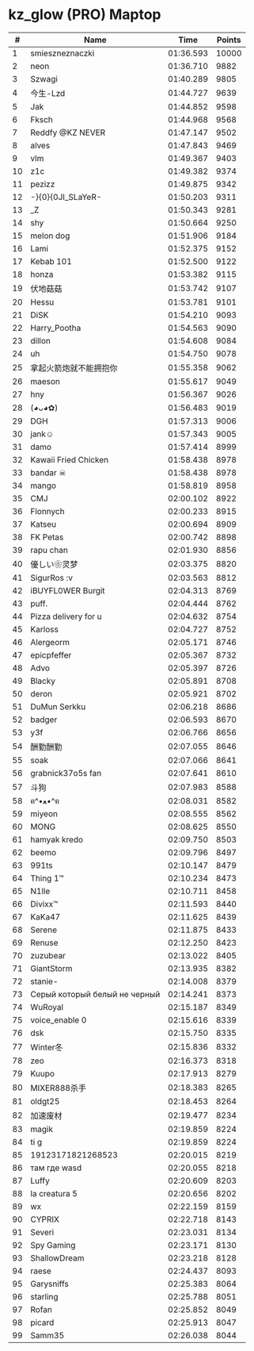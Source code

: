 # kz_glow (PRO) Maptop

|  # | Name | Time | Points |
|-------------- | -------------- | -------------- | -------------- | 
| 1 | smieszneznaczki | 01:36.593 | 10000 | 
| 2 | neon | 01:36.710 | 9882 | 
| 3 | Szwagi | 01:40.289 | 9805 | 
| 4 | 今生-Lzd | 01:44.727 | 9639 | 
| 5 | Jak | 01:44.852 | 9598 | 
| 6 | Fksch | 01:44.968 | 9568 | 
| 7 | Reddfy @KZ NEVER | 01:47.147 | 9502 | 
| 8 | alves | 01:47.843 | 9469 | 
| 9 | vlm | 01:49.367 | 9403 | 
| 10 | z1c | 01:49.382 | 9374 | 
| 11 | pezizz | 01:49.875 | 9342 | 
| 12 | -}{0}{0JI_SLaYeR- | 01:50.203 | 9311 | 
| 13 | _Z | 01:50.343 | 9281 | 
| 14 | shy | 01:50.664 | 9250 | 
| 15 | melon dog | 01:51.906 | 9184 | 
| 16 | Lami | 01:52.375 | 9152 | 
| 17 | Kebab 101 | 01:52.500 | 9122 | 
| 18 | honza | 01:53.382 | 9115 | 
| 19 | 伏地菇菇 | 01:53.742 | 9107 | 
| 20 | Hessu | 01:53.781 | 9101 | 
| 21 | DiSK | 01:54.210 | 9093 | 
| 22 | Harry_Pootha | 01:54.563 | 9090 | 
| 23 | dillon | 01:54.608 | 9084 | 
| 24 | uh | 01:54.750 | 9078 | 
| 25 | 拿起火箭炮就不能拥抱你 | 01:55.358 | 9062 | 
| 26 | maeson | 01:55.617 | 9049 | 
| 27 | hny | 01:56.367 | 9026 | 
| 28 | (◕ᴗ◕✿) | 01:56.483 | 9019 | 
| 29 | DGH | 01:57.313 | 9006 | 
| 30 | jank☺ | 01:57.343 | 9005 | 
| 31 | damo | 01:57.414 | 8999 | 
| 32 | Kawaii Fried Chicken | 01:58.438 | 8978 | 
| 33 | bandar ☠ | 01:58.438 | 8978 | 
| 34 | mango | 01:58.819 | 8958 | 
| 35 | CMJ | 02:00.102 | 8922 | 
| 36 | Flonnych | 02:00.233 | 8915 | 
| 37 | Katseu | 02:00.694 | 8909 | 
| 38 | FK Petas | 02:00.742 | 8898 | 
| 39 | rapu chan | 02:01.930 | 8856 | 
| 40 | 優しい❀灵梦 | 02:03.375 | 8820 | 
| 41 | SigurRos :v | 02:03.563 | 8812 | 
| 42 | iBUYFL0WER Burgit | 02:04.313 | 8769 | 
| 43 | puff. | 02:04.444 | 8762 | 
| 44 | Pizza delivery for u | 02:04.632 | 8754 | 
| 45 | Karloss | 02:04.727 | 8752 | 
| 46 | Alergeorm | 02:05.171 | 8746 | 
| 47 | epicpfeffer | 02:05.367 | 8732 | 
| 48 | Advo | 02:05.397 | 8726 | 
| 49 | Blacky | 02:05.891 | 8708 | 
| 50 | deron | 02:05.921 | 8702 | 
| 51 | DuMun Serkku | 02:06.218 | 8686 | 
| 52 | badger | 02:06.593 | 8670 | 
| 53 | y3f | 02:06.766 | 8656 | 
| 54 | 酬勤酬勤 | 02:07.055 | 8646 | 
| 55 | soak | 02:07.066 | 8641 | 
| 56 | grabnick37o5s fan | 02:07.641 | 8610 | 
| 57 | 斗狗 | 02:07.983 | 8588 | 
| 58 | ฅ^•ﻌ•^ฅ | 02:08.031 | 8582 | 
| 59 | miyeon | 02:08.555 | 8562 | 
| 60 | MONG | 02:08.625 | 8550 | 
| 61 | hamyak kredo | 02:09.750 | 8503 | 
| 62 | beemo | 02:09.796 | 8497 | 
| 63 | 991ts | 02:10.147 | 8479 | 
| 64 | Thing 1™ | 02:10.234 | 8473 | 
| 65 | N1lle | 02:10.711 | 8458 | 
| 66 | Divixx™ | 02:11.593 | 8440 | 
| 67 | KaKa47 | 02:11.625 | 8439 | 
| 68 | Serene | 02:11.875 | 8433 | 
| 69 | Renuse | 02:12.250 | 8423 | 
| 70 | zuzubear | 02:13.022 | 8405 | 
| 71 | GiantStorm | 02:13.935 | 8382 | 
| 72 | stanie- | 02:14.008 | 8379 | 
| 73 | Серый который белый не черный | 02:14.241 | 8373 | 
| 74 | WuRoyal | 02:15.187 | 8349 | 
| 75 | voice_enable 0 | 02:15.616 | 8339 | 
| 76 | dsk | 02:15.750 | 8335 | 
| 77 | Winter冬 | 02:15.836 | 8332 | 
| 78 | zeo | 02:16.373 | 8318 | 
| 79 | Kuupo | 02:17.913 | 8279 | 
| 80 | MIXER888杀手 | 02:18.383 | 8265 | 
| 81 | oldgt25 | 02:18.453 | 8264 | 
| 82 | 加速废材 | 02:19.477 | 8234 | 
| 83 | magik | 02:19.859 | 8224 | 
| 84 | ti g | 02:19.859 | 8224 | 
| 85 | 19123171821268523 | 02:20.015 | 8219 | 
| 86 | там где wasd | 02:20.055 | 8218 | 
| 87 | Luffy | 02:20.609 | 8203 | 
| 88 | la creatura 5 | 02:20.656 | 8202 | 
| 89 | wx | 02:22.159 | 8159 | 
| 90 | CYPRIX | 02:22.718 | 8143 | 
| 91 | Severi | 02:23.031 | 8134 | 
| 92 | Spy Gaming | 02:23.171 | 8130 | 
| 93 | ShallowDream | 02:23.218 | 8128 | 
| 94 | raese | 02:24.437 | 8093 | 
| 95 | Garysniffs | 02:25.383 | 8064 | 
| 96 | starling | 02:25.788 | 8051 | 
| 97 | Rofan | 02:25.852 | 8049 | 
| 98 | picard | 02:25.913 | 8047 | 
| 99 | Samm35 | 02:26.038 | 8044 | 

